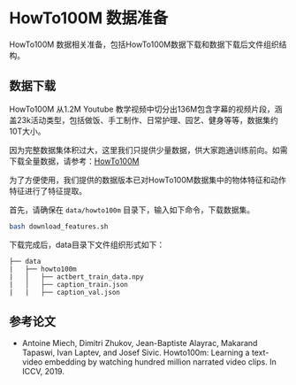 # HowTo100M 数据准备

HowTo100M 数据相关准备，包括HowTo100M数据下载和数据下载后文件组织结构。

## 数据下载

HowTo100M 从1.2M Youtube 教学视频中切分出136M包含字幕的视频片段，涵盖23k活动类型，包括做饭、手工制作、日常护理、园艺、健身等等，数据集约10T大小。

因为完整数据集体积过大，这里我们只提供少量数据，供大家跑通训练前向。如需下载全量数据，请参考：[HowTo100M](https://www.di.ens.fr/willow/research/howto100m/)

为了方便使用，我们提供的数据版本已对HowTo100M数据集中的物体特征和动作特征进行了特征提取。

首先，请确保在 `data/howto100m` 目录下，输入如下命令，下载数据集。

```bash
bash download_features.sh
```

下载完成后，data目录下文件组织形式如下：

```
├── data
|   ├── howto100m
|   │   ├── actbert_train_data.npy
|   │   ├── caption_train.json
|   |   ├── caption_val.json

```

## 参考论文
- Antoine Miech, Dimitri Zhukov, Jean-Baptiste Alayrac, Makarand Tapaswi, Ivan Laptev, and Josef Sivic. Howto100m: Learning a text-video embedding by watching hundred million narrated video clips. In ICCV, 2019.
